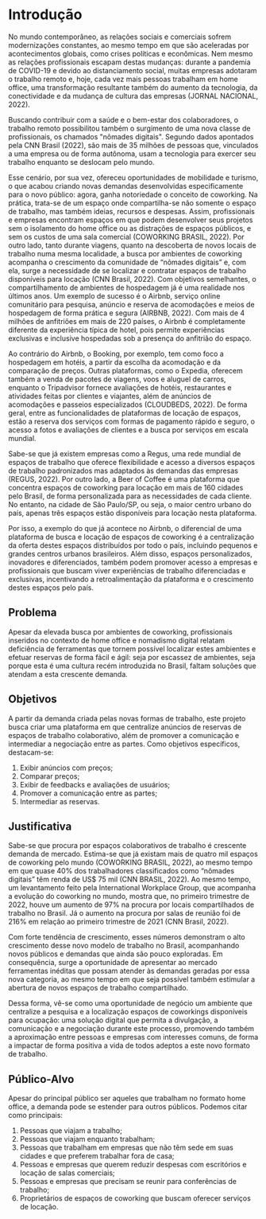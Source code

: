 # Introdução

 No mundo contemporâneo, as relações sociais e comerciais sofrem modernizações constantes, ao mesmo tempo em que são aceleradas por acontecimentos globais, como crises políticas e econômicas. Nem mesmo as relações profissionais escapam destas mudanças: durante a pandemia de COVID-19 e devido ao distanciamento social, muitas empresas adotaram o trabalho remoto e, hoje, cada vez mais pessoas trabalham em home office, uma transformação resultante também do aumento da tecnologia, da conectividade e da mudança de cultura das empresas (JORNAL NACIONAL, 2022).

 Buscando contribuir com a saúde e o bem-estar dos colaboradores, o trabalho remoto possibilitou também o surgimento de uma nova classe de profissionais, os chamados "nômades digitais". Segundo dados apontados pela CNN Brasil (2022), são mais de 35 milhões de pessoas que, vinculados a uma empresa ou de forma autônoma, usam a tecnologia para exercer seu trabalho enquanto se deslocam pelo mundo.

 Esse cenário, por sua vez, ofereceu oportunidades de mobilidade e turismo, o que acabou criando novas demandas desenvolvidas especificamente para o novo público: agora, ganha notoriedade o conceito de coworking. Na prática, trata-se de um espaço onde compartilha-se não somente o espaço de trabalho, mas também ideias, recursos e despesas. Assim, profissionais e empresas encontram espaços em que podem desenvolver seus projetos sem o isolamento do home office ou as distrações de espaços públicos, e sem os custos de uma sala comercial (COWORKING BRASIL, 2022). Por outro lado, tanto durante viagens, quanto na descoberta de novos locais de trabalho numa mesma localidade, a busca por ambientes de coworking acompanha o crescimento da comunidade de “nômades digitais” e, com ela, surge a necessidade de se localizar e contratar espaços de trabalho disponíveis para locação (CNN Brasil, 2022).
Com objetivos semelhantes, o compartilhamento de ambientes de hospedagem já é uma realidade nos últimos anos. Um exemplo de sucesso é o Airbnb, serviço online comunitário para pesquisa, anúncio e reserva de acomodações e meios de hospedagem de forma prática e segura (AIRBNB, 2022). Com mais de 4 milhões de anfitriões em mais de 220 países, o Airbnb é completamente diferente da experiência típica de hotel, pois permite experiências exclusivas e inclusive hospedadas sob a presença do anfitrião do espaço.

 Ao contrário do Airbnb, o Booking, por exemplo, tem como foco a hospedagem em hotéis, a partir da escolha da acomodação e da comparação de preços. Outras plataformas, como o Expedia, oferecem também a venda de pacotes de viagens, voos e aluguel de carros, enquanto o Tripadvisor fornece avaliações de hotéis, restaurantes e atividades feitas por clientes e viajantes, além de anúncios de acomodações e passeios especializados (CLOUDBEDS, 2022). De forma geral, entre as funcionalidades de plataformas de locação de espaços, estão a reserva dos serviços com formas de pagamento rápido e seguro, o acesso a fotos e avaliações de clientes e a busca por serviços em escala mundial. 

 Sabe-se que já existem empresas como a Regus, uma rede mundial de espaços de trabalho que oferece flexibilidade e acesso a diversos espaços de trabalho padronizados mas adaptados às demandas das empresas (REGUS, 2022). Por outro lado, a Beer of Coffee é uma plataforma que concentra espaços de coworking para locação em mais de 160 cidades pelo Brasil, de forma personalizada para as necessidades de cada cliente. No entanto, na cidade de São Paulo/SP, ou seja, o maior centro urbano do país, apenas três espaços estão disponíveis para locação nesta plataforma.

 Por isso, a exemplo do que já acontece no Airbnb, o diferencial de uma plataforma de busca e locação de espaços de coworking  é a centralização da oferta destes espaços distribuídos por todo o país, incluindo pequenos e grandes centros urbanos brasileiros. Além disso, espaços personalizados, inovadores e diferenciados, também podem promover acesso a empresas e profissionais que buscam viver experiências de trabalho diferenciadas e exclusivas, incentivando a retroalimentação da plataforma e o crescimento destes espaços pelo país.


## Problema
 Apesar da elevada busca por ambientes de coworking, profissionais inseridos no contexto de home office e nomadismo digital relatam deficiência de ferramentas que tornem possível localizar estes ambientes e efetuar reservas de forma fácil e ágil: seja por escassez de ambientes, seja porque esta é uma cultura recém introduzida no Brasil, faltam soluções que atendam a esta crescente demanda.

## Objetivos

 A partir da demanda criada pelas novas formas de trabalho, este projeto busca criar uma plataforma em que centralize anúncios de reservas de espaços de trabalho colaborativo, além de promover a comunicação e intermediar a negociação entre as partes. 
Como objetivos específicos, destacam-se:

 1. Exibir anúncios com preços;
 2. Comparar preços;
 3. Exibir de feedbacks e avaliações de usuários;
 4. Promover a comunicação entre as partes;
 5. Intermediar as reservas.

## Justificativa

 Sabe-se que procura por espaços colaborativos de trabalho é crescente demanda de mercado. Estima-se que já existam mais de quatro mil espaços de coworking pelo mundo (COWORKING BRASIL, 2022), ao mesmo tempo em que quase 40% dos trabalhadores classificados como “nômades digitais” têm renda de US$ 75 mil (CNN BRASIL, 2022). Ao mesmo tempo, um levantamento feito pela International Workplace Group, que acompanha a evolução do coworking no mundo, mostra que, no primeiro trimestre de 2022, houve um aumento de 97% na procura por locais compartilhados de trabalho no Brasil. Já o aumento na procura por salas de reunião foi de 216% em relação ao primeiro trimestre de 2021 (CNN Brasil, 2022). 
 
 Com forte tendência de crescimento, esses números demonstram o alto crescimento desse novo modelo de trabalho no Brasil, acompanhando novos públicos e demandas que ainda são pouco exploradas. Em consequência, surge a oportunidade de apresentar ao mercado ferramentas inéditas que possam atender às demandas geradas por essa nova categoria, ao mesmo tempo em que seja possível também estimular a abertura de novos espaços de trabalho compartilhado.
 
 Dessa forma, vê-se como uma oportunidade de negócio um ambiente que centralize a pesquisa e a localização espaços de coworkings disponíveis para ocupação: uma solução digital que permita a divulgação, a comunicação e a negociação durante este processo, promovendo também a aproximação entre pessoas e empresas com interesses comuns, de forma a impactar de forma positiva a vida de todos adeptos a este novo formato de trabalho.

## Público-Alvo

 Apesar do principal público ser aqueles que trabalham no formato home office, a demanda pode se estender para outros públicos. Podemos citar como principais:
 1. Pessoas que viajam a trabalho;
 2. Pessoas que viajam enquanto trabalham;
 3. Pessoas que trabalham em empresas que não têm sede em suas cidades e que preferem trabalhar fora de casa;
 4. Pessoas e empresas que querem reduzir despesas com escritórios e locação de salas comerciais;
 5. Pessoas e empresas que precisam se reunir para conferências de trabalho;
 6. Proprietários de espaços de coworking que buscam oferecer serviços de locação.
